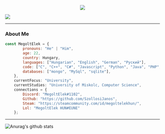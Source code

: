 <div align = "center"><img src="https://media.discordapp.net/attachments/1034902485996929125/1220120791589453864/Nevtelen.png?ex=660dc909&is=65fb5409&hm=3ac2155644ff28954e96f87a1c65d53679c69c3a9d974c9201c24f1c14b0d9ff&=&format=webp&quality=lossless&width=250&height=250"></div>

![](https://komarev.com/ghpvc/?username=SzollosiJanos&color=blue&style=plastic)

---

### About Me
```javascript
const MegoltElek = {
        pronouns: "He" | "Him",
        age: 22,
        country: Hungary,
        languages: ["Hungarian", "English", "German", "Руский"],
        code: ["C", "C++", "C#", "Javascript", "Python", "Java", "PHP", "HTML"],
        databases: ["mongo", "MySql", "sqlite"],
    },
    currentFocus: "University",
    currentStudies: "University of Miskolc, Computer Science",
    connections = {
        Discord: "MegoltElek#1102",
        Github: "https://github.com/SzollosiJanos",
        Steam: "https://steamcommunity.com/id/megoltelekhun/",
        Lol: "MegoltElek HUN#EUNE"
    };
```

---

![Anurag's github stats](https://github-readme-stats.vercel.app/api?username=SzollosiJanos&show_icons=true&theme=radical)
